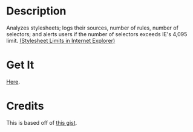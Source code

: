 # Description

Analyzes stylesheets; logs their sources, number of rules, number of selectors; and alerts users if the number of selectors exceeds IE's 4,095 limit. [(Stylesheet Limits in Internet Explorer)](http://blogs.msdn.com/b/ieinternals/archive/2011/05/14/internet-explorer-stylesheet-rule-selector-import-sheet-limit-maximum.aspx)

# Get It

[Here](http://htmlpreview.github.io?https://raw.github.com/epicyclist/IE_selector_audit/master/bookmarker/bookmarker.html).

# Credits

This is based off of [this gist](https://gist.github.com/eltoob/4586719).
